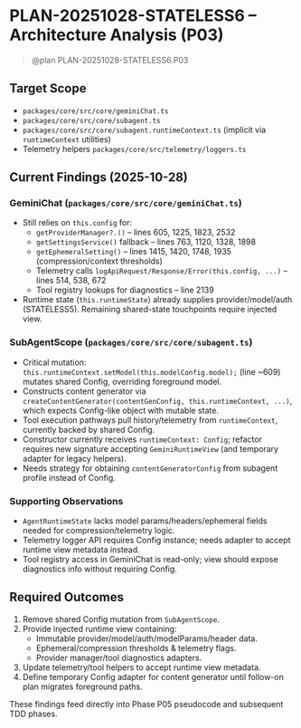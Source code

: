 # PLAN-20251028-STATELESS6 – Architecture Analysis (P03)

> @plan PLAN-20251028-STATELESS6.P03

## Target Scope

- `packages/core/src/core/geminiChat.ts`
- `packages/core/src/core/subagent.ts`
- `packages/core/src/core/subagent.runtimeContext.ts` (implicit via `runtimeContext` utilities)
- Telemetry helpers `packages/core/src/telemetry/loggers.ts`

## Current Findings (2025-10-28)

### GeminiChat (`packages/core/src/core/geminiChat.ts`)

- Still relies on `this.config` for:
  - `getProviderManager?.()` – lines 605, 1225, 1823, 2532
  - `getSettingsService()` fallback – lines 763, 1120, 1328, 1898
  - `getEphemeralSetting()` – lines 1415, 1420, 1748, 1935 (compression/context thresholds)
  - Telemetry calls `logApiRequest/Response/Error(this.config, ...)` – lines 514, 538, 672
  - Tool registry lookups for diagnostics – line 2139
- Runtime state (`this.runtimeState`) already supplies provider/model/auth (STATELESS5). Remaining shared-state touchpoints require injected view.

### SubAgentScope (`packages/core/src/core/subagent.ts`)

- Critical mutation: `this.runtimeContext.setModel(this.modelConfig.model);` (line ~609) mutates shared Config, overriding foreground model.
- Constructs content generator via `createContentGenerator(contentGenConfig, this.runtimeContext, ...)`, which expects Config-like object with mutable state.
- Tool execution pathways pull history/telemetry from `runtimeContext`, currently backed by shared Config.
- Constructor currently receives `runtimeContext: Config`; refactor requires new signature accepting `GeminiRuntimeView` (and temporary adapter for legacy helpers).
- Needs strategy for obtaining `contentGeneratorConfig` from subagent profile instead of Config.

### Supporting Observations

- `AgentRuntimeState` lacks model params/headers/ephemeral fields needed for compression/telemetry logic.
- Telemetry logger API requires Config instance; needs adapter to accept runtime view metadata instead.
- Tool registry access in GeminiChat is read-only; view should expose diagnostics info without requiring Config.

## Required Outcomes

1. Remove shared Config mutation from `SubAgentScope`.
2. Provide injected runtime view containing:
   - Immutable provider/model/auth/modelParams/header data.
   - Ephemeral/compression thresholds & telemetry flags.
   - Provider manager/tool diagnostics adapters.
3. Update telemetry/tool helpers to accept runtime view metadata.
4. Define temporary Config adapter for content generator until follow-on plan migrates foreground paths.

These findings feed directly into Phase P05 pseudocode and subsequent TDD phases.
